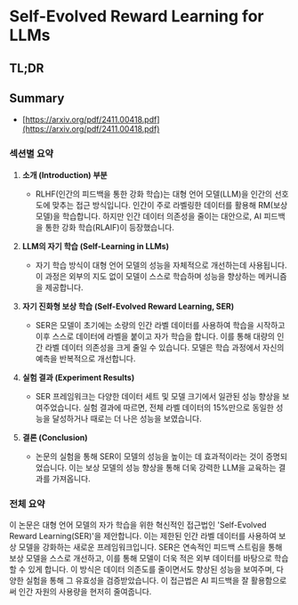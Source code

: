 # Self-Evolved Reward Learning for LLMs
## TL;DR
## Summary
- [https://arxiv.org/pdf/2411.00418.pdf](https://arxiv.org/pdf/2411.00418.pdf)

### 섹션별 요약

1. **소개 (Introduction) 부분**
   - RLHF(인간의 피드백을 통한 강화 학습)는 대형 언어 모델(LLM)을 인간의 선호도에 맞추는 접근 방식입니다. 인간이 주로 라벨링한 데이터를 활용해 RM(보상 모델)을 학습합니다. 하지만 인간 데이터 의존성을 줄이는 대안으로, AI 피드백을 통한 강화 학습(RLAIF)이 등장했습니다.

2. **LLM의 자기 학습 (Self-Learning in LLMs)**
   - 자기 학습 방식이 대형 언어 모델의 성능을 자체적으로 개선하는데 사용됩니다. 이 과정은 외부의 지도 없이 모델이 스스로 학습하며 성능을 향상하는 메커니즘을 제공합니다.

3. **자기 진화형 보상 학습 (Self-Evolved Reward Learning, SER)**
   - SER은 모델이 초기에는 소량의 인간 라벨 데이터를 사용하여 학습을 시작하고 이후 스스로 데이터에 라벨을 붙이고 자가 학습을 합니다. 이를 통해 대량의 인간 라벨 데이터 의존성을 크게 줄일 수 있습니다. 모델은 학습 과정에서 자신의 예측을 반복적으로 개선합니다.

4. **실험 결과 (Experiment Results)**
   - SER 프레임워크는 다양한 데이터 세트 및 모델 크기에서 일관된 성능 향상을 보여주었습니다. 실험 결과에 따르면, 전체 라벨 데이터의 15%만으로 동일한 성능을 달성하거나 때로는 더 나은 성능을 보였습니다.

5. **결론 (Conclusion)**
   - 논문의 실험을 통해 SER이 모델의 성능을 높이는 데 효과적이라는 것이 증명되었습니다. 이는 보상 모델의 성능 향상을 통해 더욱 강력한 LLM을 교육하는 결과를 가져옵니다.

### 전체 요약
이 논문은 대형 언어 모델의 자가 학습을 위한 혁신적인 접근법인 'Self-Evolved Reward Learning(SER)'을 제안합니다. 이는 제한된 인간 라벨 데이터를 사용하여 보상 모델을 강화하는 새로운 프레임워크입니다. SER은 연속적인 피드백 스트림을 통해 보상 모델을 스스로 개선하고, 이를 통해 모델이 더욱 적은 외부 데이터를 바탕으로 학습할 수 있게 합니다. 이 방식은 데이터 의존도를 줄이면서도 향상된 성능을 보여주며, 다양한 실험을 통해 그 유효성을 검증받았습니다. 이 접근법은 AI 피드백을 잘 활용함으로써 인간 자원의 사용량을 현저히 줄여줍니다.